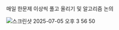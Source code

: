 매일 한문제 이상씩 풀고 올리기 및 알고리즘 논의

![스크린샷 2025-07-05 오후 3 56 50](https://github.com/user-attachments/assets/c7cdaa33-db5e-46cb-9fff-8bfbb478d4ec)
